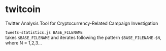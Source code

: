 # twitcoin
Twitter Analysis Tool for Cryptocurrency-Related Campaign Investigation

`tweets-statistics.js BASE_FILENAME`  
takes `$BASE_FILENAME` and iterates following the pattern `$BASE_FILENAME-$N`, where N = 1,2,3...
